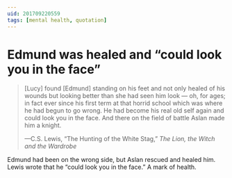 ```yaml
---
uid: 201709220559
tags: [mental health, quotation]
---
```


# Edmund was healed and “could look you in the face”

> [Lucy] found [Edmund] standing on his feet and not only healed of his wounds but looking better than she had seen him look — oh, for ages; in fact ever since his first term at that horrid school which was where he had begun to go wrong. He had become his real old self again and could look you in the face. And there on the field of battle Aslan made him a knight.
> 
> —C.S. Lewis, “The Hunting of the White Stag,” *The Lion, the Witch and the Wardrobe*

Edmund had been on the wrong side, but Aslan rescued and healed him. Lewis wrote that he “could look you in the face.” A mark of health.
